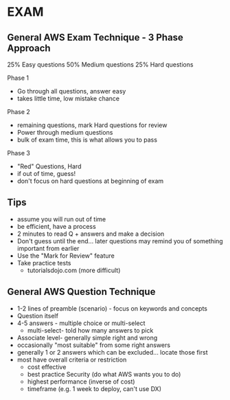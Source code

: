 # EXAM

## General AWS Exam Technique - 3 Phase Approach

25% Easy questions
50% Medium questions
25% Hard questions

Phase 1
- Go through all questions, answer easy
- takes little time, low mistake chance

Phase 2
- remaining questions, mark Hard questions for review
- Power through medium questions
- bulk of exam time, this is what allows you to pass

Phase 3
- "Red" Questions, Hard
- if out of time, guess!
- don't focus on hard questions at beginning of exam

## Tips
- assume you will run out of time
- be efficient, have a process
- 2 minutes to read Q + answers and make a decision
- Don't guess until the end... later questions may remind you of something important from earlier
- Use the "Mark for Review" feature
- Take practice tests
  - tutorialsdojo.com (more difficult)

## General AWS Question Technique

- 1-2 lines of preamble (scenario) - focus on keywords and concepts
- Question itself
- 4-5 answers - multiple choice or multi-select
  - multi-select- told how many answers to pick
- Associate level- generally simple right and wrong
- occasionally "most suitable" from some right answers
- generally 1 or 2 answers which can be excluded... locate those first
- most have overall criteria or restriction
  - cost effective
  - best practice Security (do what AWS wants you to do)
  - highest performance (inverse of cost) 
  - timeframe (e.g. 1 week to deploy, can't use DX)
